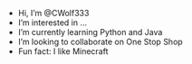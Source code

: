 -  Hi, I’m @CWolf333
-  I’m interested in ...
-  I’m currently learning Python and Java
-  I’m looking to collaborate on One Stop Shop
-  Fun fact: I like Minecraft

<!---
CWolf333/CWolf333 is a ✨ special ✨ repository because its `README.md` (this file) appears on your GitHub profile.
You can click the Preview link to take a look at your changes.
--->
